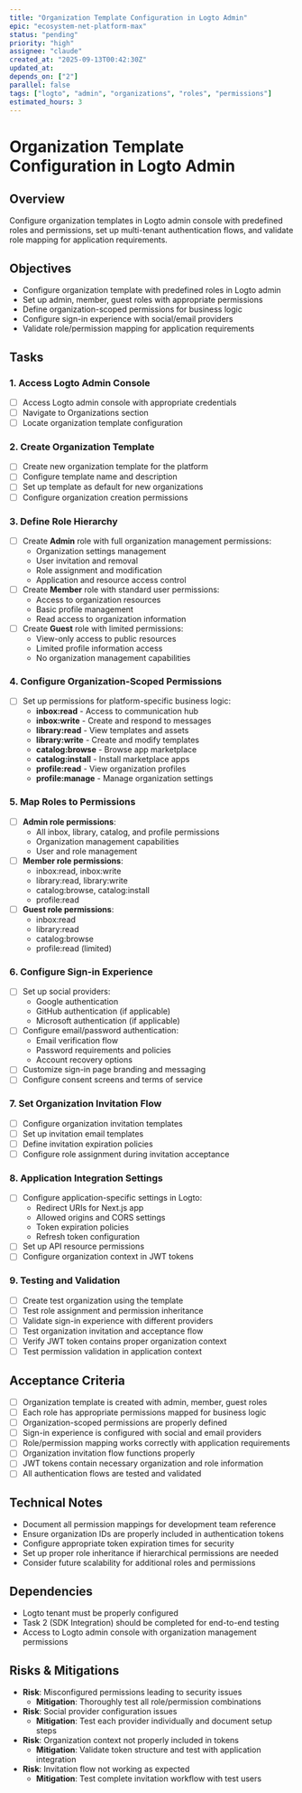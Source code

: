```yaml
---
title: "Organization Template Configuration in Logto Admin"
epic: "ecosystem-net-platform-max"
status: "pending"
priority: "high"
assignee: "claude"
created_at: "2025-09-13T00:42:30Z"
updated_at: 
depends_on: ["2"]
parallel: false
tags: ["logto", "admin", "organizations", "roles", "permissions"]
estimated_hours: 3
---
```


# Organization Template Configuration in Logto Admin

## Overview
Configure organization templates in Logto admin console with predefined roles and permissions, set up multi-tenant authentication flows, and validate role mapping for application requirements.

## Objectives
- Configure organization template with predefined roles in Logto admin
- Set up admin, member, guest roles with appropriate permissions
- Define organization-scoped permissions for business logic
- Configure sign-in experience with social/email providers
- Validate role/permission mapping for application requirements

## Tasks

### 1. Access Logto Admin Console
- [ ] Access Logto admin console with appropriate credentials
- [ ] Navigate to Organizations section
- [ ] Locate organization template configuration

### 2. Create Organization Template
- [ ] Create new organization template for the platform
- [ ] Configure template name and description
- [ ] Set up template as default for new organizations
- [ ] Configure organization creation permissions

### 3. Define Role Hierarchy
- [ ] Create **Admin** role with full organization management permissions:
  - Organization settings management
  - User invitation and removal
  - Role assignment and modification
  - Application and resource access control
- [ ] Create **Member** role with standard user permissions:
  - Access to organization resources
  - Basic profile management
  - Read access to organization information
- [ ] Create **Guest** role with limited permissions:
  - View-only access to public resources
  - Limited profile information access
  - No organization management capabilities

### 4. Configure Organization-Scoped Permissions
- [ ] Set up permissions for platform-specific business logic:
  - **inbox:read** - Access to communication hub
  - **inbox:write** - Create and respond to messages
  - **library:read** - View templates and assets
  - **library:write** - Create and modify templates
  - **catalog:browse** - Browse app marketplace
  - **catalog:install** - Install marketplace apps
  - **profile:read** - View organization profiles
  - **profile:manage** - Manage organization settings

### 5. Map Roles to Permissions
- [ ] **Admin role permissions**:
  - All inbox, library, catalog, and profile permissions
  - Organization management capabilities
  - User and role management
- [ ] **Member role permissions**:
  - inbox:read, inbox:write
  - library:read, library:write
  - catalog:browse, catalog:install
  - profile:read
- [ ] **Guest role permissions**:
  - inbox:read
  - library:read
  - catalog:browse
  - profile:read (limited)

### 6. Configure Sign-in Experience
- [ ] Set up social providers:
  - Google authentication
  - GitHub authentication (if applicable)
  - Microsoft authentication (if applicable)
- [ ] Configure email/password authentication:
  - Email verification flow
  - Password requirements and policies
  - Account recovery options
- [ ] Customize sign-in page branding and messaging
- [ ] Configure consent screens and terms of service

### 7. Set Organization Invitation Flow
- [ ] Configure organization invitation templates
- [ ] Set up invitation email templates
- [ ] Define invitation expiration policies
- [ ] Configure role assignment during invitation acceptance

### 8. Application Integration Settings
- [ ] Configure application-specific settings in Logto:
  - Redirect URIs for Next.js app
  - Allowed origins and CORS settings
  - Token expiration policies
  - Refresh token configuration
- [ ] Set up API resource permissions
- [ ] Configure organization context in JWT tokens

### 9. Testing and Validation
- [ ] Create test organization using the template
- [ ] Test role assignment and permission inheritance
- [ ] Validate sign-in experience with different providers
- [ ] Test organization invitation and acceptance flow
- [ ] Verify JWT token contains proper organization context
- [ ] Test permission validation in application context

## Acceptance Criteria
- [ ] Organization template is created with admin, member, guest roles
- [ ] Each role has appropriate permissions mapped for business logic
- [ ] Organization-scoped permissions are properly defined
- [ ] Sign-in experience is configured with social and email providers
- [ ] Role/permission mapping works correctly with application requirements
- [ ] Organization invitation flow functions properly
- [ ] JWT tokens contain necessary organization and role information
- [ ] All authentication flows are tested and validated

## Technical Notes
- Document all permission mappings for development team reference
- Ensure organization IDs are properly included in authentication tokens
- Configure appropriate token expiration times for security
- Set up proper role inheritance if hierarchical permissions are needed
- Consider future scalability for additional roles and permissions

## Dependencies
- Logto tenant must be properly configured
- Task 2 (SDK Integration) should be completed for end-to-end testing
- Access to Logto admin console with organization management permissions

## Risks & Mitigations
- **Risk**: Misconfigured permissions leading to security issues
  - **Mitigation**: Thoroughly test all role/permission combinations
- **Risk**: Social provider configuration issues
  - **Mitigation**: Test each provider individually and document setup steps
- **Risk**: Organization context not properly included in tokens
  - **Mitigation**: Validate token structure and test with application integration
- **Risk**: Invitation flow not working as expected
  - **Mitigation**: Test complete invitation workflow with test users